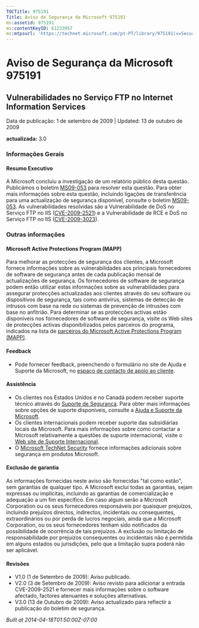 ```yaml
---
TOCTitle: 975191
Title: Aviso de Segurança da Microsoft 975191
ms:assetid: 975191
ms:contentKeyID: 61233957
ms:mtpsurl: 'https://technet.microsoft.com/pt-PT/library/975191(v=Security.10)'
---
```


Aviso de Segurança da Microsoft 975191
======================================

Vulnerabilidades no Serviço FTP no Internet Information Services
----------------------------------------------------------------

Data de publicação: 1 de setembro de 2009 | Updated: 13 de outubro de 2009

**actualizada:** 3.0

### Informações Gerais

#### Resumo Executivo

A Microsoft concluiu a investigação de um relatório público desta questão. Publicámos o boletim [MS09-053](http://go.microsoft.com/fwlink/?linkid=164004) para resolver esta questão. Para obter mais informações sobre esta questão, incluindo ligações de transferência para uma actualização de segurança disponível, consulte o boletim [MS09-053](http://go.microsoft.com/fwlink/?linkid=164004). As vulnerabilidades resolvidas são a Vulnerabilidade de DoS no Serviço FTP no IIS ([CVE-2009-2521](http://www.cve.mitre.org/cgi-bin/cvename.cgi?name=cve-2009-2521)) e a Vulnerabilidade de RCE e DoS no Serviço FTP no IIS ([CVE-2009-3023](http://www.cve.mitre.org/cgi-bin/cvename.cgi?name=cve-2009-3023)).

### Outras informações

#### Microsoft Active Protections Program (MAPP)

Para melhorar as protecções de segurança dos clientes, a Microsoft fornece informações sobre as vulnerabilidades aos principais fornecedores de software de segurança antes de cada publicação mensal de actualizações de segurança. Os fornecedores de software de segurança podem então utilizar estas informações sobre as vulnerabilidades para assegurar protecções actualizadas aos clientes através do seu software ou dispositivos de segurança, tais como antivírus, sistemas de detecção de intrusos com base na rede ou sistemas de prevenção de intrusões com base no anfitrião. Para determinar se as protecções activas estão disponíveis nos fornecedores de software de segurança, visite os Web sites de protecções activas disponibilizados pelos parceiros do programa, indicados na lista de [parceiros do Microsoft Active Protections Program (MAPP)](http://www.microsoft.com/security/msrc/mapp/partners.mspx).

#### Feedback

-   Pode fornecer feedback, preenchendo o formulário no site de Ajuda e Suporte da Microsoft, no [espaço de contacto de apoio ao cliente](https://support.microsoft.com/common/survey.aspx?scid=sw;en;1257&amp;showpage=1&amp;ws=technet&amp;sd=tech).

#### Assistência

-   Os clientes nos Estados Unidos e no Canadá podem receber suporte técnico através do [Suporte de Segurança](http://go.microsoft.com/fwlink/?linkid=21131). Para obter mais informações sobre opções de suporte disponíveis, consulte a [Ajuda e Suporte da Microsoft](http://support.microsoft.com/).
-   Os clientes internacionais podem receber suporte das subsidiárias locais da Microsoft. Para mais informações sobre como contactar a Microsoft relativamente a questões de suporte internacional, visite o [Web site de Suporte Internacional](http://go.microsoft.com/fwlink/?linkid=21155).
-   O [Microsoft TechNet Security](http://go.microsoft.com/fwlink/?linkid=21132) fornece informações adicionais sobre segurança em produtos Microsoft.

#### Exclusão de garantia

As informações fornecidas neste aviso são fornecidas "tal como estão", sem garantias de qualquer tipo. A Microsoft exclui todas as garantias, sejam expressas ou implícitas, incluindo as garantias de comercialização e adequação a um fim específico. Em caso algum serão a Microsoft Corporation ou os seus fornecedores responsáveis por quaisquer prejuízos, incluindo prejuízos directos, indirectos, incidentais ou consequentes, extraordinários ou por perda de lucros negociais, ainda que a Microsoft Corporation, ou os seus fornecedores tenham sido notificados da possibilidade de ocorrência de tais prejuízos. A exclusão ou limitação de responsabilidade por prejuízos consequentes ou incidentais não é permitida em alguns estados ou jurisdições, pelo que a limitação supra poderá não ser aplicável.

#### Revisões

-   V1.0 (1 de Setembro de 2009): Aviso publicado.
-   V2.0 (3 de Setembro de 2009): Aviso revisto para adicionar a entrada CVE-2009-2521 e fornecer mais informações sobre o software afectado, factores atenuantes e soluções alternativas.
-   V3.0 (13 de Outubro de 2009): Aviso actualizado para reflectir a publicação do boletim de segurança.

*Built at 2014-04-18T01:50:00Z-07:00*
